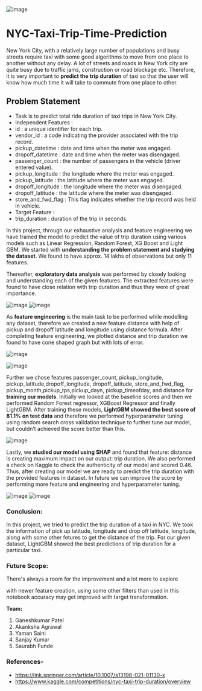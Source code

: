 
![image](https://user-images.githubusercontent.com/66200786/165702179-2c51f77d-a062-4451-a698-bbd767a0acbf.png)


# NYC-Taxi-Trip-Time-Prediction

New York City, with a relatively large number of populations and busy streets require taxi with some good algorithms to move from one place to another without any delay. A lot of streets and roads in New York city are quite busy due to traffic jams, construction or road blockage etc. Therefore, it is very important to **predict the trip duration** of taxi so that the user will know how much time it will take to commute from one place to other. 

## Problem Statement

* Task is to predict total ride duration of taxi trips in New York City.
* Independent Features :
* id : a unique identifier for each trip.
* vendor_id : a code indicating the provider associated with the trip record.
* pickup_datetime : date and time when the meter was engaged.
* dropoff_datetime : date and time when the meter was disengaged.
* passenger_count : the number of passengers in the vehicle (driver entered value).
* pickup_longitude : the longitude where the meter was engaged.
* pickup_latitude : the latitude where the meter was engaged.
* dropoff_longitude : the longitude where the meter was disengaged.
* dropoff_latitude : the latitude where the meter was disengaged.
* store_and_fwd_flag : This flag indicates whether the trip record was held in vehicle. 
* Target Feature :
* trip_duration : duration of the trip in seconds.

In this project, through our exhaustive analysis and feature engineering we have trained the model to predict the value of trip duration using various models such as Linear Regression, Random Forest, XG Boost and Light GBM. We started with **understanding the problem statement and studying the dataset**. We found to have approx. 14 lakhs of observations but only 11 features. 

Thereafter, **exploratory data analysis** was performed by closely looking and understanding each of the given features. The extracted features were found to have close relation with trip duration and thus they were of great importance. 

![image](https://user-images.githubusercontent.com/98693201/165889199-a1d75bb1-0fbd-4145-9c59-a385cba58245.png)       ![image](https://user-images.githubusercontent.com/98693201/164925633-6805a1fe-63b6-4567-a332-e311c42beb3a.png)


As **feature engineering** is the main task to be performed while modelling any dataset, therefore we created a new feature distance with help of pickup and dropoff latitude and longitude using distance formula. After completing feature engineering, we plotted distance and trip duration we found to have cone shaped graph but with lots of error.

![image](https://user-images.githubusercontent.com/98693201/164917486-858694fa-9b30-4448-a099-b6d6b3072ab2.png)

![image](https://user-images.githubusercontent.com/98693201/164927390-938c89ef-5bf3-4b6a-9d2b-300126f33390.png)

Further we chose features passenger_count, pickup_longitude, pickup_latitude,dropoff_longitude, dropoff_latitude, store_and_fwd_flag, pickup_month,pickup_tps,pickup_dayn, pickup_timeofday, and distance for **training our models**. Initially we looked at the baseline scores and then we performed Random Forest regressor, XGBoost Regressor and finally LightGBM. After training these models, **LightGBM showed the best score of 81.1% on test data** and therefore we performed hyperparameter tuning using random search cross validation technique to further tune our model, but couldn’t achieved the score better than this.

![image](https://user-images.githubusercontent.com/98693201/164929141-69d14bc5-2aa8-4277-b69a-2a2357a8aced.png)

Lastly, we **studied our model using SHAP** and found that feature: distance is creating maximum impact on our output: trip duration. We also performed a check on Kaggle to check the authenticity    of our model and scored 0.46. Thus, after creating our model we are ready to predict the trip duration with the provided features in dataset. In future we can improve the score by performing more feature and engineering and hyperparameter tuning.

![image](https://user-images.githubusercontent.com/98693201/164931449-b4717888-4b5a-4022-8a6d-91d9102df677.png)   ![image](https://user-images.githubusercontent.com/98693201/164931746-8f59a80c-2d63-45f0-848a-aabf01518a73.png)

### **Conclusion:** 

In this project, we tried to predict the trip duration of a taxi in NYC. We took the information of pick up latitude, longitude and drop off latitude, longitude, along with some other fetures to get the distance of the trip. For our given dataset, LightGBM showed the best predictions of trip duration for a particular taxi.

### **Future Scope**: 

There's always a room for the improvement and a lot more to explore

with newer feature creation,
using some other filters than used in this notebook accuracy may get improved
with target transformation.

**Team:**

1. Ganeshkumar Patel
2. Akanksha Agrawal
3. Yaman Saini
4. Sanjay Kumar
5. Saurabh Funde

### **References-** 

*   https://link.springer.com/article/10.1007/s13198-021-01130-x
*   https://www.kaggle.com/competitions/nyc-taxi-trip-duration/overview
